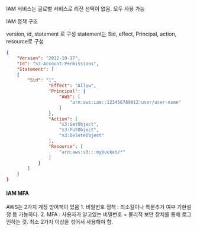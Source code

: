 IAM 서비스는 글로벌 서비스로 리전 선택이 없음. 모두 사용 가능

IAM 정책 구조

version, id, statement 로 구성
statement는 Sid, effect, Principal, action, resource로 구성

```json
{
    "Version": "2012-10-17",
    "Id": "S3-Account-Permissions",
    "Statement": [
    {
        "Sid": "1",
                "Effect": "Allow",
                "Principal": {
                    "AWS": [
                        "arn:aws:iam::123456789012:user/user-name"
                    ]
                },
                "Action": [
                    "s3:GetObject",
                    "s3:PutObject",
                    "s3:DeleteObject"
                ],
                "Resource": [
                    "arn:aws:s3:::mybucket/*"
                ]
            }
        ]
    }
}
```

#### IAM MFA

AWS는 2가지 계정 방어책이 있음 1. 비밀번호 정책 : 최소길이나 특문추가 여부 기한설정 등 가능하다. 2. MFA : 사용자가 알고있는 비밀번호 + 물리적 보안 장치를 통해 로그인하는 것. 최소 2가지 이상을 섞어서 사용해야 함.
